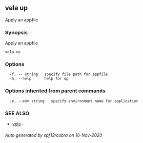 ## vela up

Apply an appfile

### Synopsis

Apply an appfile

```
vela up
```

### Options

```
  -f, -- string   specify file path for appfile
  -h, --help      help for up
```

### Options inherited from parent commands

```
  -e, --env string   specify environment name for application
```

### SEE ALSO

* [vela](vela.md)	 - 

###### Auto generated by spf13/cobra on 16-Nov-2020
